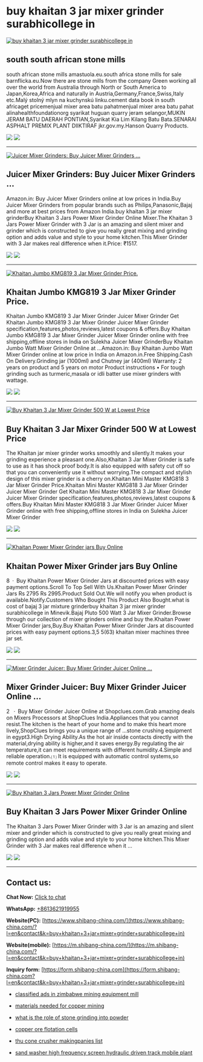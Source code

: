 # buy khaitan 3 jar mixer grinder surabhicollege in

<a href="https://swt.shibang-china.com/?l=en&img&k=buy+khaitan+3+jar+mixer+grinder+surabhicollege+in" target="_blank">![buy khaitan 3 jar mixer grinder surabhicollege in](http://static.shibang-china.com/all-800x300/1332.jpg)</a>

## south south african stone mills
south african stone mills amastuola.eu.south africa stone mills for sale barnflicka.eu.Now there are stone mills from the company Green working all over the world from Australia through North or South America to Japan,Korea,Africa and naturally in Austria,Germany,France,Swiss,Italy etc.Mal&#253; stoln&#253; mlyn na kuchynsk&#250; linku.cement data book in south africaget pricemenjual mixer area batu pahatmenjual mixer area batu pahat alinahealthfoundationorg syarikat huguan quarry jeram selangor,MUKIN JERAM BATU DAERAH PONTIAN,Syarikat Kia Lim Kilang Batu Bata.SENARAI ASPHALT PREMIX PLANT DIIKTIRAF jkr.gov.my.Hanson Quarry Products.


<a href="https://whatsapp.shibangsoft.com/WhatsApp.php" target="_blank" title="WhatsApp">![](http://static.shibang-china.com/icon/whatsapp.png)</a> <a href="https://swt.shibang-china.com/?l=en&icon&k=buy+khaitan+3+jar+mixer+grinder+surabhicollege+in" target="_blank">![](http://static.shibang-china.com/icon/chat-en.png)</a>

---

<a href="https://swt.shibang-china.com/?l=en&img&k=buy+khaitan+3+jar+mixer+grinder+surabhicollege+in" target="_blank">![Juicer Mixer Grinders: Buy Juicer Mixer Grinders …](http://static.shibang-china.com/all-800x300/665.jpg)</a>

## Juicer Mixer Grinders: Buy Juicer Mixer Grinders …
Amazon.in: Buy Juicer Mixer Grinders online at low prices in India.Buy Juicer Mixer Grinders from popular brands such as Philips,Panasonic,Bajaj and more at best prices from Amazon India.buy khaitan 3 jar mixer grinderBuy Khaitan 3 Jars Power Mixer Grinder Online Mixer.The Khaitan 3 Jars Power Mixer Grinder with 3 Jar is an amazing and silent mixer and grinder which is constructed to give you really great mixing and grinding option and adds value and style to your home kitchen.This Mixer Grinder with 3 Jar makes real difference when it.Price: ₹1517.


<a href="https://whatsapp.shibangsoft.com/WhatsApp.php" target="_blank" title="WhatsApp">![](http://static.shibang-china.com/icon/whatsapp.png)</a> <a href="https://swt.shibang-china.com/?l=en&icon&k=buy+khaitan+3+jar+mixer+grinder+surabhicollege+in" target="_blank">![](http://static.shibang-china.com/icon/chat-en.png)</a>

---

<a href="https://swt.shibang-china.com/?l=en&img&k=buy+khaitan+3+jar+mixer+grinder+surabhicollege+in" target="_blank">![Khaitan Jumbo KMG819 3 Jar Mixer Grinder Price.](http://static.shibang-china.com/all-800x300/247.jpg)</a>

## Khaitan Jumbo KMG819 3 Jar Mixer Grinder Price.
Khaitan Jumbo KMG819 3 Jar Mixer Grinder Juicer Mixer Grinder Get Khaitan Jumbo KMG819 3 Jar Mixer Grinder Juicer Mixer Grinder specification,features,photos,reviews,latest coupons &amp; offers.Buy Khaitan Jumbo KMG819 3 Jar Mixer Grinder Juicer Mixer Grinder online with free shipping,offline stores in India on Sulekha Juicer Mixer GrinderBuy Khaitan Jumbo Watt Mixer Grinder Online at …Amazon.in: Buy Khaitan Jumbo Watt Mixer Grinder online at low price in India on Amazon.in.Free Shipping.Cash On Delivery.Grinding jar (1000ml) and Chutney jar (400ml) Warranty: 2 years on product and 5 years on motor Product instructions • For tough grinding such as turmeric,masala or idli batter use mixer grinders with wattage.


<a href="https://whatsapp.shibangsoft.com/WhatsApp.php" target="_blank" title="WhatsApp">![](http://static.shibang-china.com/icon/whatsapp.png)</a> <a href="https://swt.shibang-china.com/?l=en&icon&k=buy+khaitan+3+jar+mixer+grinder+surabhicollege+in" target="_blank">![](http://static.shibang-china.com/icon/chat-en.png)</a>

---

<a href="https://swt.shibang-china.com/?l=en&img&k=buy+khaitan+3+jar+mixer+grinder+surabhicollege+in" target="_blank">![Buy Khaitan 3 Jar Mixer Grinder 500 W at Lowest Price](http://static.shibang-china.com/all-800x300/391.jpg)</a>

## Buy Khaitan 3 Jar Mixer Grinder 500 W at Lowest Price
The Khaitan jar mixer grinder works smoothly and silently.It makes your grinding experience a pleasant one.Also,Khaitan 3 Jar Mixer Grinder is safe to use as it has shock proof body.It is also equipped with safety cut off so that you can conveniently use it without worrying.The compact and stylish design of this mixer grinder is a cherry on.Khaitan Mini Master KMG818 3 Jar Mixer Grinder Price.Khaitan Mini Master KMG818 3 Jar Mixer Grinder Juicer Mixer Grinder Get Khaitan Mini Master KMG818 3 Jar Mixer Grinder Juicer Mixer Grinder specification,features,photos,reviews,latest coupons &amp; offers.Buy Khaitan Mini Master KMG818 3 Jar Mixer Grinder Juicer Mixer Grinder online with free shipping,offline stores in India on Sulekha Juicer Mixer Grinder


<a href="https://whatsapp.shibangsoft.com/WhatsApp.php" target="_blank" title="WhatsApp">![](http://static.shibang-china.com/icon/whatsapp.png)</a> <a href="https://swt.shibang-china.com/?l=en&icon&k=buy+khaitan+3+jar+mixer+grinder+surabhicollege+in" target="_blank">![](http://static.shibang-china.com/icon/chat-en.png)</a>

---

<a href="https://swt.shibang-china.com/?l=en&img&k=buy+khaitan+3+jar+mixer+grinder+surabhicollege+in" target="_blank">![Khaitan Power Mixer Grinder jars Buy Online](http://static.shibang-china.com/all-800x300/137.jpg)</a>

## Khaitan Power Mixer Grinder jars Buy Online
8&ensp;&#0183;&ensp;Buy Khaitan Power Mixer Grinder Jars at discounted prices with easy payment options.Scroll To Top Sell With Us.Khaitan Power Mixer Grinder Jars Rs 2795 Rs 2995.Product Sold Out.We will notify you when product is available.Notify.Customers Who Bought This Product Also Bought.what is cost of bajaj 3 jar mixture grinderbuy khaitan 3 jar mixer grinder surabhicollege in Minevik.Bajaj Pluto 500 Watt 3 Jar Mixer Grinder.Browse through our collection of mixer grinders online and buy the.Khaitan Power Mixer Grinder jars,Buy.Buy Khaitan Power Mixer Grinder Jars at discounted prices with easy payment options.3,5 5(63) khaitan mixer machines three jar set.


<a href="https://whatsapp.shibangsoft.com/WhatsApp.php" target="_blank" title="WhatsApp">![](http://static.shibang-china.com/icon/whatsapp.png)</a> <a href="https://swt.shibang-china.com/?l=en&icon&k=buy+khaitan+3+jar+mixer+grinder+surabhicollege+in" target="_blank">![](http://static.shibang-china.com/icon/chat-en.png)</a>

---

<a href="https://swt.shibang-china.com/?l=en&img&k=buy+khaitan+3+jar+mixer+grinder+surabhicollege+in" target="_blank">![Mixer Grinder Juicer: Buy Mixer Grinder Juicer Online …](http://static.shibang-china.com/all-800x300/1114.jpg)</a>

## Mixer Grinder Juicer: Buy Mixer Grinder Juicer Online …
2 &ensp;&#0183;&ensp;Buy Mixer Grinder Juicer Online at Shopclues.com.Grab amazing deals on Mixers Processors at ShopClues India.Appliances that you cannot resist.The kitchen is the heart of your home and to make this heart more lively,ShopClues brings you a unique range of …stone crushing equipment in egypt3.High Drying Ability.As the hot air inside contacts directly with the material,drying ability is higher,and it saves energy.By regulating the air temperature,it can meet requirements with different humidity.4.Simple and reliable operation.⑴ It is equipped with automatic control systems,so remote control makes it easy to operate.


<a href="https://whatsapp.shibangsoft.com/WhatsApp.php" target="_blank" title="WhatsApp">![](http://static.shibang-china.com/icon/whatsapp.png)</a> <a href="https://swt.shibang-china.com/?l=en&icon&k=buy+khaitan+3+jar+mixer+grinder+surabhicollege+in" target="_blank">![](http://static.shibang-china.com/icon/chat-en.png)</a>

---

<a href="https://swt.shibang-china.com/?l=en&img&k=buy+khaitan+3+jar+mixer+grinder+surabhicollege+in" target="_blank">![Buy Khaitan 3 Jars Power Mixer Grinder Online](http://static.shibang-china.com/all-800x300/1376.jpg)</a>

## Buy Khaitan 3 Jars Power Mixer Grinder Online
The Khaitan 3 Jars Power Mixer Grinder with 3 Jar is an amazing and silent mixer and grinder which is constructed to give you really great mixing and grinding option and adds value and style to your home kitchen.This Mixer Grinder with 3 Jar makes real difference when it …

<a href="https://whatsapp.shibangsoft.com/WhatsApp.php" target="_blank" title="WhatsApp">![](http://static.shibang-china.com/icon/whatsapp.png)</a> <a href="https://swt.shibang-china.com/?l=en&icon&k=buy+khaitan+3+jar+mixer+grinder+surabhicollege+in" target="_blank">![](http://static.shibang-china.com/icon/chat-en.png)</a>

---
## Contact us:

**Chat Now:** [Click to chat](https://swt.shibang-china.com?l=en&contact&k=buy+khaitan+3+jar+mixer+grinder+surabhicollege+in)

**WhatsApp:**  [+8613621919955](https://whatsapp.shibangsoft.com/WhatsApp.php)

**Website(PC):** [https://www.shibang-china.com/](https://www.shibang-china.com/?l=en&contact&k=buy+khaitan+3+jar+mixer+grinder+surabhicollege+in)

**Website(mobile):** [https://m.shibang-china.com/](https://m.shibang-china.com/?l=en&contact&k=buy+khaitan+3+jar+mixer+grinder+surabhicollege+in)

**Inquiry form:** [https://form.shibang-china.com](https://form.shibang-china.com?l=en&contact&k=buy+khaitan+3+jar+mixer+grinder+surabhicollege+in)

* [classified ads in zimbabwe mining equipment mill](../151/classified%20ads%20in%20zimbabwe%20mining%20equipment%20mill.md)

* [materials needed for copper mining](../159/materials%20needed%20for%20copper%20mining.md)

* [what is the role of stone grinding into powder](../153/what%20is%20the%20role%20of%20stone%20grinding%20into%20powder.md)

* [copper ore flotation cells](../153/copper%20ore%20flotation%20cells.md)

* [thu cone crusher makingpanies list](../159/thu%20cone%20crusher%20makingpanies%20list.md)

* [sand washer high frequency screen hydraulic driven track mobile plant](../153/sand%20washer%20high%20frequency%20screen%20hydraulic%20driven%20track%20mobile%20plant.md)